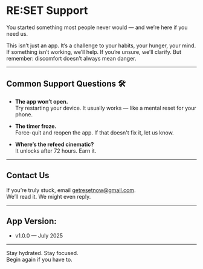 # RE:SET Support

You started something most people never would — and we’re here if you need us.

This isn’t just an app. It’s a challenge to your habits, your hunger, your mind. If something isn’t working, we’ll help. If you’re unsure, we’ll clarify. But remember: discomfort doesn’t always mean danger.

---

## Common Support Questions 🛠

- **The app won’t open.**  
  Try restarting your device. It usually works — like a mental reset for your phone.

- **The timer froze.**  
  Force-quit and reopen the app. If that doesn't fix it, let us know.

- **Where’s the refeed cinematic?**  
  It unlocks after 72 hours. Earn it.

---

## Contact Us

If you’re truly stuck, email [getresetnow@gmail.com](mailto:getresetnow@gmail.com).  
We’ll read it. We might even reply.

---

## App Version:

- v1.0.0 — July 2025

---

Stay hydrated. Stay focused.  
Begin again if you have to.
